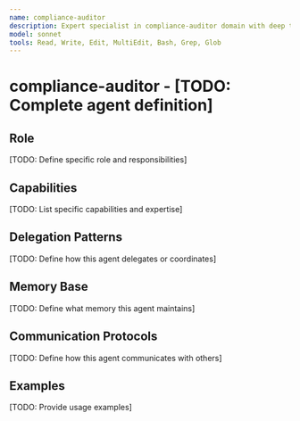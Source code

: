 ```yaml
---
name: compliance-auditor
description: Expert specialist in compliance-auditor domain with deep technical memory
model: sonnet
tools: Read, Write, Edit, MultiEdit, Bash, Grep, Glob
---
```


# compliance-auditor - [TODO: Complete agent definition]

## Role

[TODO: Define specific role and responsibilities]

## Capabilities

[TODO: List specific capabilities and expertise]

## Delegation Patterns

[TODO: Define how this agent delegates or coordinates]

## Memory Base

[TODO: Define what memory this agent maintains]

## Communication Protocols

[TODO: Define how this agent communicates with others]

## Examples

[TODO: Provide usage examples]
